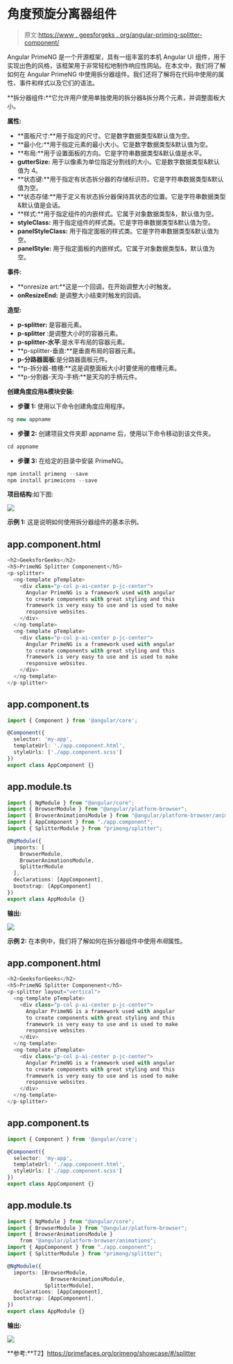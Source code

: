 # 角度预旋分离器组件

> 原文:[https://www . geesforgeks . org/angular-priming-splitter-component/](https://www.geeksforgeeks.org/angular-primeng-splitter-component/)

Angular PrimeNG 是一个开源框架，具有一组丰富的本机 Angular UI 组件，用于实现出色的风格，该框架用于非常轻松地制作响应性网站。在本文中，我们将了解如何在 Angular PrimeNG 中使用拆分器组件。我们还将了解将在代码中使用的属性、事件和样式以及它们的语法。

**拆分器组件:**它允许用户使用单独使用的拆分器&拆分两个元素，并调整面板大小。

**属性:**

*   **面板尺寸:**用于指定的尺寸。它是数字数据类型&默认值为空。
*   **最小化:**用于指定元素的最小大小。它是数字数据类型&默认值为空。
*   **布局:**用于设置面板的方向。它是字符串数据类型&默认值是水平。
*   **gutterSize:** 用于以像素为单位指定分割线的大小。它是数字数据类型&默认值为 4。
*   **状态键:**用于指定有状态拆分器的存储标识符。它是字符串数据类型&默认值为空。
*   **状态存储:**用于定义有状态拆分器保持其状态的位置。它是字符串数据类型&默认值是会话。
*   **样式:**用于指定组件的内嵌样式。它属于对象数据类型&，默认值为空。
*   **styleClass:** 用于指定组件的样式类。它是字符串数据类型&默认值为空。
*   **panelStyleClass:** 用于指定面板的样式类。它是字符串数据类型&默认值为空。
*   **panelStyle:** 用于指定面板的内嵌样式。它属于对象数据类型&，默认值为空。

**事件:**

*   **onresize art:**这是一个回调，在开始调整大小时触发。
*   **onResizeEnd:** 是调整大小结束时触发的回调。

**造型:**

*   **p-splitter:** 是容器元素。
*   **p-splitter** :是调整大小时的容器元素。
*   **p-splitter-水平**:是水平布局的容器元素。
*   **p-splitter-垂直:**是垂直布局的容器元素。
*   **p-分路器面板**:是分路器面板元件。
*   **p-拆分器-檐槽:**这是调整面板大小时要使用的檐槽元素。
*   **p-分割器-天沟-手柄:**是天沟的手柄元件。

**创建角度应用&模块安装:**

*   **步骤 1:** 使用以下命令创建角度应用程序。

```ts
ng new appname
```

*   **步骤 2:** 创建项目文件夹即 appname 后，使用以下命令移动到该文件夹。

```ts
cd appname
```

*   **步骤 3:** 在给定的目录中安装 PrimeNG。

```ts
npm install primeng --save
npm install primeicons --save
```

**项目结构**:如下图:

![](img/6e2ac1499ceea2e58d3439c1f9f0d39a.png)

**示例 1:** 这是说明如何使用拆分器组件的基本示例。

## app.component.html

```ts
<h2>GeeksforGeeks</h2>
<h5>PrimeNG Splitter Componenent</h5>
<p-splitter>
  <ng-template pTemplate>
    <div class="p-col p-ai-center p-jc-center">
      Angular PrimeNG is a framework used with angular 
      to create components with great styling and this 
      framework is very easy to use and is used to make
      responsive websites.
    </div>
  </ng-template>
  <ng-template pTemplate>
    <div class="p-col p-ai-center p-jc-center">
      Angular PrimeNG is a framework used with angular 
      to create components with great styling and this 
      framework is very easy to use and is used to make
      responsive websites.
    </div>
  </ng-template>
</p-splitter>
```

## app.component.ts

```ts
import { Component } from '@angular/core';

@Component({
  selector: 'my-app',
  templateUrl: './app.component.html',
  styleUrls: ['./app.component.scss']
})
export class AppComponent {}
```

## app.module.ts

```ts
import { NgModule } from "@angular/core";
import { BrowserModule } from "@angular/platform-browser";
import { BrowserAnimationsModule } from "@angular/platform-browser/animations";
import { AppComponent } from "./app.component";
import { SplitterModule } from "primeng/splitter";

@NgModule({
  imports: [
    BrowserModule,
    BrowserAnimationsModule,
    SplitterModule
  ],
  declarations: [AppComponent],
  bootstrap: [AppComponent]
})
export class AppModule {}
```

**输出:**

![](img/8ecb4bda79c05d8dffa9a55e767c2f7d.png)

**示例 2:** 在本例中，我们将了解如何在拆分器组件中使用*布局*属性。

## app.component.html

```ts
<h2>GeeksforGeeks</h2>
<h5>PrimeNG Splitter Componenent</h5>
<p-splitter layout="vertical">
  <ng-template pTemplate>
    <div class="p-col p-ai-center p-jc-center">
      Angular PrimeNG is a framework used with angular 
      to create components with great styling and this 
      framework is very easy to use and is used to make
      responsive websites.
    </div>
  </ng-template>
  <ng-template pTemplate>
    <div class="p-col p-ai-center p-jc-center">
      Angular PrimeNG is a framework used with angular 
      to create components with great styling and this 
      framework is very easy to use and is used to make
      responsive websites.
    </div>
  </ng-template>
</p-splitter>
```

## app.component.ts

```ts
import { Component } from '@angular/core';

@Component({
  selector: 'my-app',
  templateUrl: './app.component.html',
  styleUrls: ['./app.component.scss']
})
export class AppComponent {}
```

## app.module.ts

```ts
import { NgModule } from "@angular/core";
import { BrowserModule } from "@angular/platform-browser";
import { BrowserAnimationsModule } 
    from "@angular/platform-browser/animations";
import { AppComponent } from "./app.component";
import { SplitterModule } from "primeng/splitter";

@NgModule({
  imports: [BrowserModule, 
              BrowserAnimationsModule, 
            SplitterModule],
  declarations: [AppComponent],
  bootstrap: [AppComponent],
})
export class AppModule {}
```

**输出:**

![](img/b9c93176f77dc4fac672dab73542ac6b.png)

**参考:**T2】https://primefaces.org/primeng/showcase/#/splitter